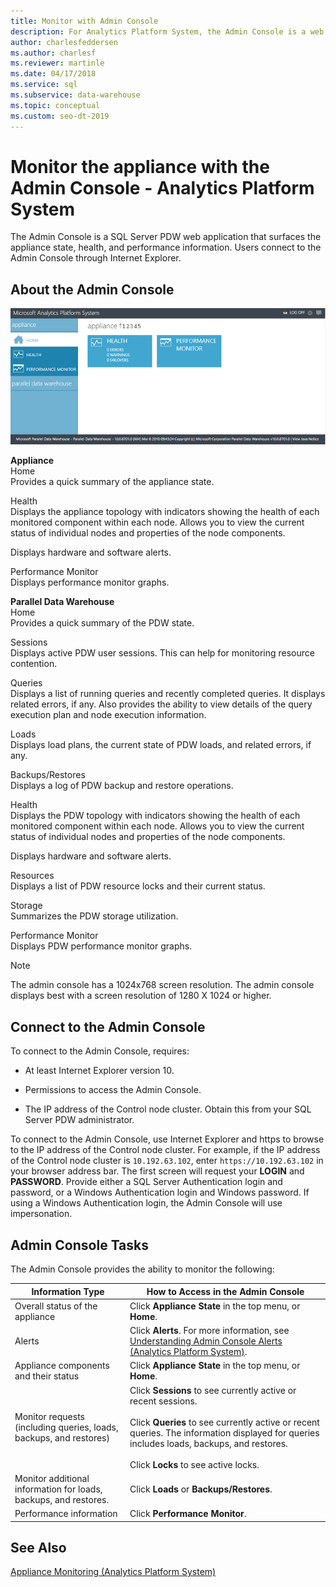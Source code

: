 ```yaml
---
title: Monitor with Admin Console
description: For Analytics Platform System, the Admin Console is a web application that surfaces the appliance state, health, and performance information. Users connect to the Admin Console through an internet browser.
author: charlesfeddersen
ms.author: charlesf
ms.reviewer: martinle
ms.date: 04/17/2018
ms.service: sql
ms.subservice: data-warehouse
ms.topic: conceptual
ms.custom: seo-dt-2019
---
```


# Monitor the appliance with the Admin Console - Analytics Platform System
The Admin Console is a SQL Server PDW web application that surfaces the appliance state, health, and performance information. Users connect to the Admin Console through Internet Explorer.  
  
## <a name="About"></a>About the Admin Console  
![Appliance Console Home](./media/monitor-the-appliance-by-using-the-admin-console/SQL_Server_PDW_AdminConsol_ApplHome.png "SQL_Server_PDW_AdminConsol_ApplHome")  
  
**Appliance**  
Home  
Provides a quick summary of the appliance state.  
  
Health  
Displays the appliance topology with indicators showing the health of each monitored component within each node. Allows you to view the current status of individual nodes and properties of the node components.  
  
Displays hardware and software alerts.  
  
Performance Monitor  
Displays performance monitor graphs.  
  
**Parallel Data Warehouse**  
Home  
Provides a quick summary of the PDW state.  
  
Sessions  
Displays active PDW user sessions. This can help for monitoring resource contention.  
  
Queries  
Displays a list of running queries and recently completed queries. It displays related errors, if any. Also provides the ability to view details of the query execution plan and node execution information.  
  
Loads  
Displays load plans, the current state of PDW loads, and related errors, if any.  
  
Backups/Restores  
Displays a log of PDW backup and restore operations.  
  
Health  
Displays the PDW topology with indicators showing the health of each monitored component within each node. Allows you to view the current status of individual nodes and properties of the node components.  
  
Displays hardware and software alerts.  
  
Resources  
Displays a list of PDW resource locks and their current status.  
  
Storage  
Summarizes the PDW storage utilization.  
  
Performance Monitor  
Displays PDW performance monitor graphs.  
 
> [!NOTE]  
> The admin console has a 1024x768 screen resolution. The admin console displays best with a screen resolution of 1280 X 1024 or higher.  
  
## <a name="Connect"></a>Connect to the Admin Console  
To connect to the Admin Console, requires:  
  
-   At least Internet Explorer version 10.  
  
-   Permissions to access the Admin Console. <!-- MISSING LINKS See [Grant Permissions to Use the Admin Console &#40;SQL Server PDW&#41;](../sqlpdw/grant-permissions-to-use-the-admin-console-sql-server-pdw.md).  -->  
  
-   The IP address of the Control node cluster.  Obtain this from your SQL Server PDW administrator.  
  
To connect to the Admin Console, use Internet Explorer and https to browse to the IP address of the Control node cluster. For example, if the IP address of the Control node cluster is `10.192.63.102`, enter `https://10.192.63.102` in your browser address bar. The first screen will request your **LOGIN** and **PASSWORD**. Provide either a SQL Server Authentication login and password, or a Windows Authentication login and Windows password. If using a Windows Authentication login, the Admin Console will use impersonation.  
  
## <a name="RelatedTasks"></a>Admin Console Tasks  
The Admin Console provides the ability to monitor the following:  
  
|Information Type|How to Access in the Admin Console|
|-|-|
|Overall status of the appliance|Click **Appliance State** in the top menu, or **Home**.|  
|Alerts|Click **Alerts**. For more information, see [Understanding Admin Console Alerts &#40;Analytics Platform System&#41;](understanding-admin-console-alerts.md).|  
|Appliance components and their status|Click **Appliance State** in the top menu, or **Home**.|  
|Monitor requests (including queries, loads, backups, and restores)|Click **Sessions** to see currently active or recent sessions.<br /><br />Click **Queries** to see currently active or recent queries. The information displayed for queries includes loads, backups, and restores.<br /><br />Click **Locks** to see active locks.|  
|Monitor additional information for loads, backups, and restores.|Click **Loads** or **Backups/Restores**.|  
|Performance information|Click **Performance Monitor**.|  
  
## See Also  
[Appliance Monitoring &#40;Analytics Platform System&#41;](appliance-monitoring.md)  
  
